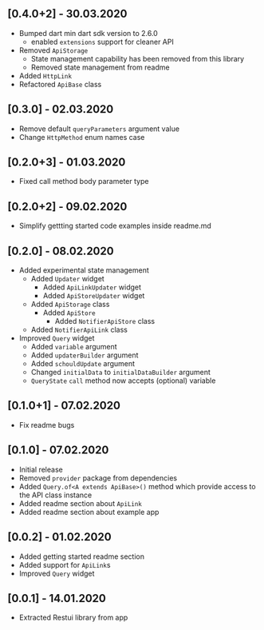 ## [0.4.0+2] - 30.03.2020
* Bumped dart min dart sdk version to 2.6.0 
  * enabled `extensions` support for cleaner API
* Removed `ApiStorage`
  * State management capability has been removed from this library
  * Removed state management from readme
* Added `HttpLink`
* Refactored `ApiBase` class
## [0.3.0] - 02.03.2020
* Remove default `queryParameters` argument value
* Change `HttpMethod` enum names case 
## [0.2.0+3] - 01.03.2020
* Fixed call method body parameter type
## [0.2.0+2] - 09.02.2020
* Simplify gettting started code examples inside readme.md
## [0.2.0] - 08.02.2020
* Added experimental state management
  * Added `Updater` widget 
    * Added  `ApiLinkUpdater` widget
    * Added  `ApiStoreUpdater` widget
  * Added `ApiStorage` class
    * Added `ApiStore` 
      * Added `NotifierApiStore` class
  * Added `NotifierApiLink` class
* Improved `Query` widget
  * Added `variable` argument
  * Added `updaterBuilder` argument
  * Added `schouldUpdate` argument
  * Changed `initialData` to `initialDataBuilder` argument
  * `QueryState` `call` method now accepts (optional) variable 
## [0.1.0+1] - 07.02.2020
* Fix readme bugs
## [0.1.0] - 07.02.2020
* Initial release
* Removed `provider` package from dependencies
* Added `Query.of<A extends ApiBase>()` method which provide access to the API class instance
* Added readme section about `ApiLink`
* Added readme section about example app
  
## [0.0.2] - 01.02.2020
* Added getting started readme section
* Added support for `ApiLink`s
* Improved `Query` widget
  
## [0.0.1] - 14.01.2020
* Extracted Restui library from app
